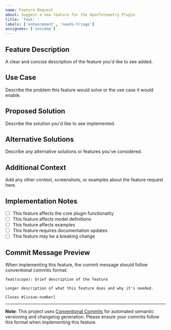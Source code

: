 ```yaml
---
name: Feature Request
about: Suggest a new feature for the OpenTelemetry Plugin
title: 'feat: '
labels: ['enhancement', 'needs-triage']
assignees: ['xavidop']
---
```


## Feature Description

A clear and concise description of the feature you'd like to see added.

## Use Case

Describe the problem this feature would solve or the use case it would enable.

## Proposed Solution

Describe the solution you'd like to see implemented.

## Alternative Solutions

Describe any alternative solutions or features you've considered.

## Additional Context

Add any other context, screenshots, or examples about the feature request here.

## Implementation Notes

- [ ] This feature affects the core plugin functionality
- [ ] This feature affects model definitions
- [ ] This feature affects examples
- [ ] This feature requires documentation updates
- [ ] This feature may be a breaking change

## Commit Message Preview

When implementing this feature, the commit message should follow conventional commits format:

```
feat(scope): brief description of the feature

Longer description of what this feature does and why it's needed.

Closes #[issue-number]
```

---

**Note**: This project uses [Conventional Commits](https://conventionalcommits.org/) for automated semantic versioning and changelog generation. Please ensure your commits follow this format when implementing this feature.
